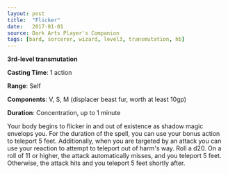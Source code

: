 ```yaml
---
layout: post
title:  "Flicker"
date:   2017-01-01
source: Dark Arts Player's Companion
tags: [bard, sorcerer, wizard, level3, transmutation, hb]
---
```


**3rd-level transmutation**

**Casting Time**: 1 action

**Range**: Self

**Components**: V, S, M (displacer beast fur, worth at least 10gp)

**Duration**: Concentration, up to 1 minute

Your body begins to flicker in and out of existence as shadow magic envelops you. For the duration of the spell, you can use your bonus action to teleport 5 feet. Additionally, when you are targeted by an attack you can use your reaction to attempt to teleport out of harm's way. Roll a d20. On a roll of 11 or higher, the attack automatically misses, and you teleport 5 feet. Otherwise, the attack hits and you teleport 5 feet shortly after.
